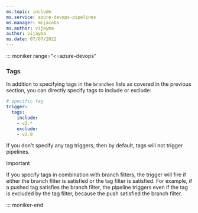 ```yaml
---
ms.topic: include
ms.service: azure-devops-pipelines
ms.manager: mijacobs
ms.author: vijayma
author: vijayma
ms.date: 07/07/2022
---
```


::: moniker range="<=azure-devops"

### Tags

In addition to specifying tags in the `branches` lists as covered in the previous section, you can directly specify tags to include or exclude:

```yaml
# specific tag
trigger:
  tags:
    include:
    - v2.*
    exclude:
    - v2.0
```

If you don't specify any tag triggers, then by default, tags will not trigger pipelines.

> [!IMPORTANT]
> If you specify tags in combination with branch filters, the trigger will fire if either the branch filter is satisfied or the tag filter is satisfied. For example, if a pushed tag satisfies the branch filter, the pipeline triggers even if the tag is excluded by the tag filter, because the push satisfied the branch filter.

::: moniker-end